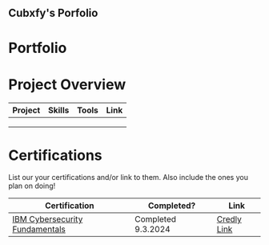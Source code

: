 ## Cubxfy's Porfolio

# Portfolio

# Project Overview 
|     Project     |                 Skills                |     Tools       |      Link       |
| --------------- | ------------------------------------- | --------------- | --------------- |
|                 |                                       | | |
|                 |                                       |                 |                 |
|                 |                                       |                 |                 |


# Certifications 
List our your certifications and/or link to them. Also include the ones you plan on doing!

|     Certification     |               Completed?               |     Link       |
| --------------------  | -------------------------------------- | ---------------| 
| [IBM Cybersecurity Fundamentals](https://www.ibm.com/training/badge/cybersecurity-fundamentals)   |               Completed 9.3.2024         |    [Credly Link](https://www.credly.com/badges/a1272cd8-86df-46d2-b187-00adeb4271a0/public_url/)        | 


